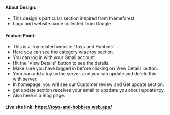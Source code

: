 #### About Design:
* This design's particular section inspired from themeforest
* Logo and website name collected from Google

#### Feature Point:
* This is a Toy related website 'Toys and Hobbies'
* Here you can see the category wise toy section.
* You can log in with your Gmail account.
* Hit the 'View Details' button to see the details.
* Make sure you have logged in before clicking on View Details button.
* Your can add a toy to the server. and you can update and delete this with server.
* In homepage, you will see our Customer review and Get update section.
* get update section receives your email to upadate you about update toy.
* Also here is a Blog page.

#### Live site link: https://toys-and-hobbies.web.app/